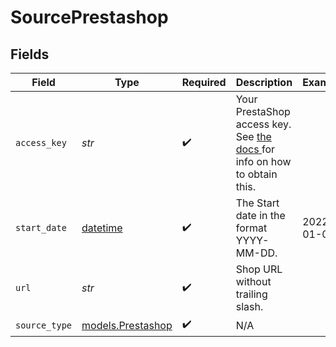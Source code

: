 # SourcePrestashop


## Fields

| Field                                                                                                                                                                                  | Type                                                                                                                                                                                   | Required                                                                                                                                                                               | Description                                                                                                                                                                            | Example                                                                                                                                                                                |
| -------------------------------------------------------------------------------------------------------------------------------------------------------------------------------------- | -------------------------------------------------------------------------------------------------------------------------------------------------------------------------------------- | -------------------------------------------------------------------------------------------------------------------------------------------------------------------------------------- | -------------------------------------------------------------------------------------------------------------------------------------------------------------------------------------- | -------------------------------------------------------------------------------------------------------------------------------------------------------------------------------------- |
| `access_key`                                                                                                                                                                           | *str*                                                                                                                                                                                  | :heavy_check_mark:                                                                                                                                                                     | Your PrestaShop access key. See <a href="https://devdocs.prestashop.com/1.7/webservice/tutorials/creating-access/#create-an-access-key"> the docs </a> for info on how to obtain this. |                                                                                                                                                                                        |
| `start_date`                                                                                                                                                                           | [datetime](https://docs.python.org/3/library/datetime.html#datetime-objects)                                                                                                           | :heavy_check_mark:                                                                                                                                                                     | The Start date in the format YYYY-MM-DD.                                                                                                                                               | 2022-01-01                                                                                                                                                                             |
| `url`                                                                                                                                                                                  | *str*                                                                                                                                                                                  | :heavy_check_mark:                                                                                                                                                                     | Shop URL without trailing slash.                                                                                                                                                       |                                                                                                                                                                                        |
| `source_type`                                                                                                                                                                          | [models.Prestashop](../models/prestashop.md)                                                                                                                                           | :heavy_check_mark:                                                                                                                                                                     | N/A                                                                                                                                                                                    |                                                                                                                                                                                        |